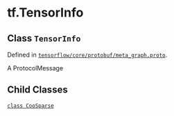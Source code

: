 <div itemscope itemtype="http://developers.google.com/ReferenceObject">
<meta itemprop="name" content="tf.TensorInfo" />
<meta itemprop="path" content="Stable" />
<meta itemprop="property" content="CooSparse"/>
</div>

# tf.TensorInfo

## Class `TensorInfo`





Defined in [`tensorflow/core/protobuf/meta_graph.proto`](/code/stable/tensorflow/core/protobuf/meta_graph.proto).

A ProtocolMessage

## Child Classes
[`class CooSparse`](../tf/TensorInfo/CooSparse.md)

